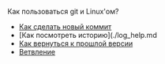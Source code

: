 Как пользоваться git и Linux'ом?
- [Как сделать новый коммит](./commit.help.md)
- [Как посмотреть историю](./log_help.md
- [Как вернуться к прошлой версии](./reset_help.md)
- [Ветвление](./branch_help.md)
